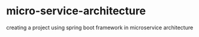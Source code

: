# micro-service-architecture
creating a project using spring boot framework in microservice architecture
